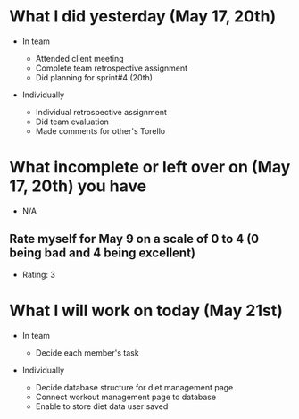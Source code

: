 # What I did yesterday (May 17, 20th)
- In team
    - Attended client meeting
    - Complete team retrospective assignment
    - Did planning for sprint#4 (20th)

- Individually
    - Individual retrospective assignment
    - Did team evaluation
    - Made comments for other's Torello

# What incomplete or left over on (May 17, 20th) you have
- N/A

## Rate myself for May 9 on a scale of 0 to 4 (0 being bad and 4 being excellent)
- Rating: 3

# What I will work on today (May 21st)
- In team
    - Decide each member's task

- Individually
    - Decide database structure for diet management page
    - Connect workout management page to database
    - Enable to store diet data user saved
    